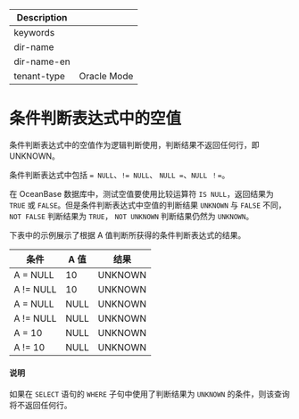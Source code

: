 | Description   |                 |
|---------------|-----------------|
| keywords      |                 |
| dir-name      |                 |
| dir-name-en   |                 |
| tenant-type   | Oracle Mode     |

# 条件判断表达式中的空值

条件判断表达式中的空值作为逻辑判断使用，判断结果不返回任何行，即 UNKNOWN。

条件判断表达式中包括 `= NULL`、`!= NULL`、 `NULL =`、`NULL ！=`。

在 OceanBase 数据库中，测试空值要使用比较运算符 `IS NULL`，返回结果为 `TRUE` 或 `FALSE`。但是条件判断表达式中空值的判断结果 `UNKNOWN` 与 `FALSE` 不同，`NOT FALSE` 判断结果为 `TRUE`， `NOT UNKNOWN` 判断结果仍然为 `UNKNOWN`。

下表中的示例展示了根据 A 值判断所获得的条件判断表达式的结果。

|    条件     | A 值  |   结果    |
|-----------|------|---------|
| A = NULL  | 10   | UNKNOWN |
| A != NULL | 10   | UNKNOWN |
| A = NULL  | NULL | UNKNOWN |
| A != NULL | NULL | UNKNOWN |
| A = 10    | NULL | UNKNOWN |
| A != 10   | NULL | UNKNOWN |

  <main id="notice" type='explain'>
    <h4>说明</h4>
    <p>如果在 <code>SELECT</code> 语句的 <code>WHERE</code> 子句中使用了判断结果为 <code>UNKNOWN</code> 的条件，则该查询将不返回任何行。</p>
  </main>
